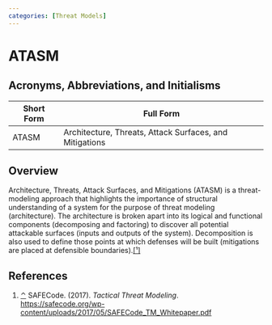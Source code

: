 ```yaml
---
categories: [Threat Models]
---
```


# ATASM

## Acronyms, Abbreviations, and Initialisms

| Short Form | Full Form |
| - | - |
| ATASM | Architecture, Threats, Attack Surfaces, and Mitigations |

## Overview

<span id="rev1"></span>Architecture, Threats, Attack Surfaces, and Mitigations (ATASM) is a threat-modeling approach that highlights the importance of structural understanding of a system for the purpose of threat modeling (architecture). The architecture is broken apart into its logical and functional components (decomposing and factoring) to discover all potential attackable surfaces (inputs and outputs of the system). Decomposition is also used to define those points at which defenses will be built (mitigations are placed at defensible boundaries).[[¹]](#ref1)

## References

1. <span id="ref1"></span>[⌃](#rev1) SAFECode. (2017). *Tactical Threat Modeling*. https://safecode.org/wp-content/uploads/2017/05/SAFECode_TM_Whitepaper.pdf